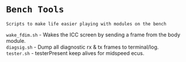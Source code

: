# `Bench Tools`

`Scripts to make life easier playing with modules on the bench`

  `wake_fdim.sh` - Wakes the ICC screen by sending a frame from the body module.  
  `diagsig.sh`   - Dump all diagnostic rx & tx frames to terminal/log.  
  `tester.sh`    - testerPresent keep alives for midspeed ecus.  
  
